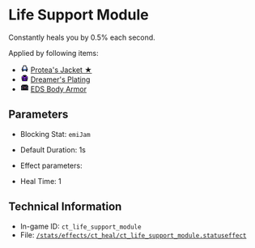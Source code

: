 # Life Support Module

Constantly heals you by 0.5% each second.

Applied by following items:

- <img src="https://raw.githubusercontent.com/Ceterai/Enternia/main/items/armors/alta/tier3/scout/lightwear/icon.png" alt="Protea's Jacket ★ icon" loading="lazy" height=16px width="auto" /> [Protea's Jacket ★](https://ceterai.github.io/MyEnternia/Wiki/Protea'sJacket)
- <img src="https://raw.githubusercontent.com/Ceterai/Enternia/main/items/armors/alta/tier6/dreamer/chest/icon.png" alt="Dreamer's Plating icon" loading="lazy" height=16px width="auto" /> [Dreamer's Plating](https://ceterai.github.io/MyEnternia/Wiki/Dreamer'sPlating)
- <img src="https://raw.githubusercontent.com/Ceterai/Enternia/main/items/armors/alta/tier5/eds/chest/icon.png" alt="EDS Body Armor icon" loading="lazy" height=16px width="auto" /> [EDS Body Armor](https://ceterai.github.io/MyEnternia/Wiki/EDSBodyArmor)

## Parameters

- Blocking Stat: `emiJam`
- Default Duration: 1s
- Effect parameters: 

- Heal Time: 1

## Technical Information

- In-game ID: `ct_life_support_module`
- File: [`/stats/effects/ct_heal/ct_life_support_module.statuseffect`](https://github.com/Ceterai/Enternia/blob/main/stats/effects/ct_heal/ct_life_support_module.statuseffect)
